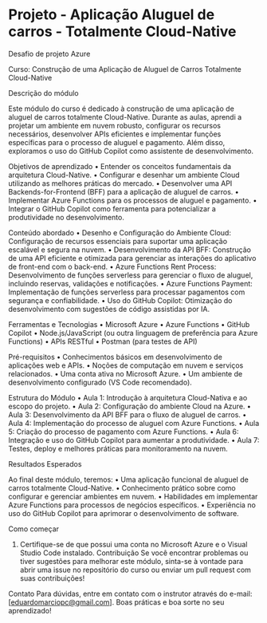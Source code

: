 # Projeto - Aplicação Aluguel de carros - Totalmente Cloud-Native
 Desafio de projeto Azure

  Curso: Construção de uma Aplicação de Aluguel de Carros Totalmente Cloud-Native

Descrição do módulo

Este módulo do curso é dedicado à construção de uma aplicação de aluguel de carros totalmente Cloud-Native. 
Durante as aulas, aprendi a projetar um ambiente em nuvem robusto, configurar os recursos necessários, desenvolver APIs eficientes e implementar funções específicas para o processo de aluguel e pagamento. Além disso, exploramos o uso do GitHub Copilot como assistente de desenvolvimento.

Objetivos de aprendizado
•   Entender os conceitos fundamentais da arquitetura Cloud-Native.
•   Configurar e desenhar um ambiente Cloud utilizando as melhores práticas do mercado.
•   Desenvolver uma API Backends-for-Frontend (BFF) para a aplicação de aluguel de carros.
•   Implementar Azure Functions para os processos de aluguel e pagamento.
•   Integrar o GitHub Copilot como ferramenta para potencializar a produtividade no desenvolvimento.

Conteúdo abordado
•   Desenho e Configuração do Ambiente Cloud: Configuração de recursos essenciais para suportar uma aplicação escalável e segura na nuvem.
•   Desenvolvimento da API BFF: Construção de uma API eficiente e otimizada para gerenciar as interações do aplicativo de front-end com o back-end.
•   Azure Functions Rent Process: Desenvolvimento de funções serverless para gerenciar o fluxo de aluguel, incluindo reservas, validações e notificações.
•   Azure Functions Payment: Implementação de funções serverless para processar pagamentos com segurança e confiabilidade.
•   Uso do GitHub Copilot: Otimização do desenvolvimento com sugestões de código assistidas por IA.

Ferramentas e Tecnologias
•   Microsoft Azure
•   Azure Functions
•   GitHub Copilot
•   Node.js/JavaScript (ou outra linguagem de preferência para Azure Functions)
•   APIs RESTful
•   Postman (para testes de API)

Pré-requisitos
•   Conhecimentos básicos em desenvolvimento de aplicações web e APIs.
•   Noções de computação em nuvem e serviços relacionados.
•   Uma conta ativa no Microsoft Azure.
•   Um ambiente de desenvolvimento configurado (VS Code recomendado).

Estrutura do Módulo
•   Aula 1: Introdução à arquitetura Cloud-Nativa e ao escopo do projeto.
•   Aula 2: Configuração do ambiente Cloud na Azure.
•   Aula 3: Desenvolvimento da API BFF para o fluxo de aluguel de carros.
•   Aula 4: Implementação do processo de aluguel com Azure Functions.
•   Aula 5: Criação do processo de pagamento com Azure Functions.
•   Aula 6: Integração e uso do GitHub Copilot para aumentar a produtividade.
•   Aula 7: Testes, deploy e melhores práticas para monitoramento na nuvem.

Resultados Esperados

Ao final deste módulo, teremos:
•   Uma aplicação funcional de aluguel de carros totalmente Cloud-Native.
•   Conhecimento prático sobre como configurar e gerenciar ambientes em nuvem.
•   Habilidades em implementar Azure Functions para processos de negócios específicos.
•   Experiência no uso do GitHub Copilot para aprimorar o desenvolvimento de software.

Como começar
1. Certifique-se de que possui uma conta no Microsoft Azure e o Visual Studio Code instalado.
Contribuição
Se você encontrar problemas ou tiver sugestões para melhorar este módulo, sinta-se à vontade para abrir uma issue no repositório do curso ou enviar um pull request com suas contribuições!

Contato
Para dúvidas, entre em contato com o instrutor através do e-mail: [eduardomarciopc@gmail.com].
Boas práticas e boa sorte no seu aprendizado!

